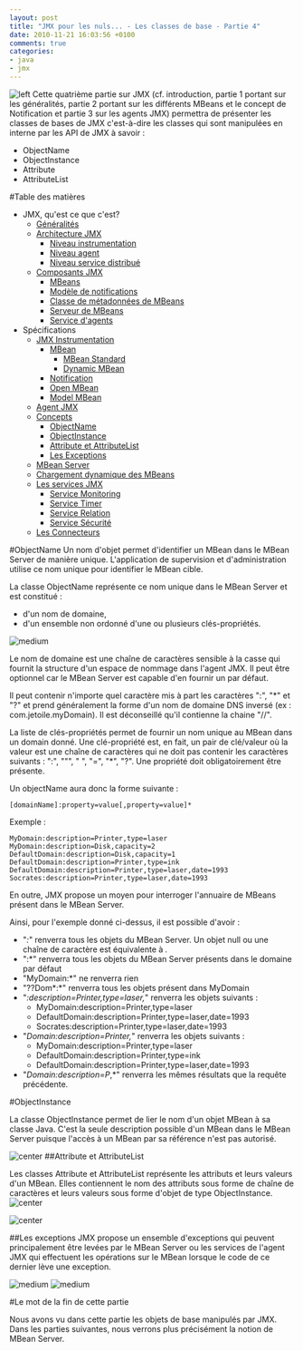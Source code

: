 ```yaml
---
layout: post
title: "JMX pour les nuls... - Les classes de base - Partie 4"
date: 2010-11-21 16:03:56 +0100
comments: true
categories: 
- java
- jmx
---
```


![left](http://1.bp.blogspot.com/_XLL8sJPQ97g/TMdPuTpRY8I/AAAAAAAAALQ/R_w0PiLpvwo/s200/jmx-cover.png)
Cette quatrième partie sur JMX (cf. introduction, partie 1 portant sur les généralités, partie 2 portant sur les différents MBeans et le concept de Notification et partie 3 sur les agents JMX) permettra de présenter les classes de bases de JMX c'est-à-dire les classes qui sont manipulées en interne par les API de JMX à savoir :

* ObjectName
* ObjectInstance
* Attribute
* AttributeList

<!-- more -->

#Table des matières

* JMX, qu'est ce que c'est?
	* [Généralités](/blog/2010/10/27/jmx-pour-les-nuls-dot-dot-dot-les-concepts-partie-1/#generalite)
	* [Architecture JMX](/blog/2010/10/27/jmx-pour-les-nuls-dot-dot-dot-les-concepts-partie-1/#architecture)
		* [Niveau instrumentation](/blog/2010/10/27/jmx-pour-les-nuls-dot-dot-dot-les-concepts-partie-1/#instrumentation)
		* [Niveau agent](/blog/2010/10/27/jmx-pour-les-nuls-dot-dot-dot-les-concepts-partie-1/#agent)
		* [Niveau service distribué](/blog/2010/10/27/jmx-pour-les-nuls-dot-dot-dot-les-concepts-partie-1/#distribue)
	* [Composants JMX](/blog/2010/10/27/jmx-pour-les-nuls-dot-dot-dot-les-concepts-partie-1/#composant)
		* [MBeans](/blog/2010/10/27/jmx-pour-les-nuls-dot-dot-dot-les-concepts-partie-1/#mbean)
		* [Modèle de notifications](/blog/2010/10/27/jmx-pour-les-nuls-dot-dot-dot-les-concepts-partie-1/#notification)
		* [Classe de métadonnées de MBeans](/blog/2010/10/27/jmx-pour-les-nuls-dot-dot-dot-les-concepts-partie-1/metadonnee)
		* [Serveur de MBeans](/blog/2010/10/27/jmx-pour-les-nuls-dot-dot-dot-les-concepts-partie-1/#serveur)
		* [Service d'agents](/blog/2010/10/27/jmx-pour-les-nuls-dot-dot-dot-les-concepts-partie-1/#service)
* Spécifications
	* [JMX Instrumentation](/blog/2010/11/03/jmx-pour-les-nuls-dot-dot-dot-les-differents-mbeans-et-la-notion-de-notification-partie-2/)
		* [MBean](/blog/2010/11/03/jmx-pour-les-nuls-dot-dot-dot-les-differents-mbeans-et-la-notion-de-notification-partie-2/#mbean)
			* [MBean Standard](/blog/2010/11/03/jmx-pour-les-nuls-dot-dot-dot-les-differents-mbeans-et-la-notion-de-notification-partie-2/#mbean_standard)
			* [Dynamic MBean](/blog/2010/11/03/jmx-pour-les-nuls-dot-dot-dot-les-differents-mbeans-et-la-notion-de-notification-partie-2/#mbean_dynamic)
		* [Notification](/blog/2010/11/03/jmx-pour-les-nuls-dot-dot-dot-les-differents-mbeans-et-la-notion-de-notification-partie-2/#notification)
		* [Open MBean](/blog/2010/11/03/jmx-pour-les-nuls-dot-dot-dot-les-differents-mbeans-et-la-notion-de-notification-partie-2/#mbean_open)
		* [Model MBean](/blog/2010/11/03/jmx-pour-les-nuls-dot-dot-dot-les-differents-mbeans-et-la-notion-de-notification-partie-2/#mbean_model)
	* [Agent JMX](/blog/2010/11/08/jmx-pour-les-nuls-dot-dot-dot-les-agents-jmx-partie-3/#agent)
	* [Concepts](/blog/2010/11/21/jmx-pour-les-nuls-dot-dot-dot-les-classes-de-base-partie-4/)
		* [ObjectName](/blog/2010/11/21/jmx-pour-les-nuls-dot-dot-dot-les-classes-de-base-partie-4/#objectName)
		* [ObjectInstance](/blog/2010/11/21/jmx-pour-les-nuls-dot-dot-dot-les-classes-de-base-partie-4/#objectInstance)
		* [Attribute et AttributeList](/blog/2010/11/21/jmx-pour-les-nuls-dot-dot-dot-les-classes-de-base-partie-4/#attribute)
		* [Les Exceptions](/blog/2010/11/21/jmx-pour-les-nuls-dot-dot-dot-les-classes-de-base-partie-4/#exception)
	* [MBean Server](/blog/2010/11/29/jmx-pour-les-nuls-dot-dot-dot-le-mbean-server-partie-5/#mbean_server)
	* [Chargement dynamique des MBeans](/blog/2010/12/06/jmx-pour-les-nuls-dot-dot-dot-chargement-dynamique-de-mbeans-partie-6/#mbean_dynamic)
	* [Les services JMX](/blog/2010/12/13/jmx-pour-les-nuls-dot-dot-dot-les-services-jmx-partie-7/)
		* [Service Monitoring](/blog/2010/12/13/jmx-pour-les-nuls-dot-dot-dot-les-services-jmx-partie-7/#monitoring)
		* [Service Timer](/blog/2010/12/13/jmx-pour-les-nuls-dot-dot-dot-les-services-jmx-partie-7/#timer)
		* [Service Relation](/blog/2010/12/13/jmx-pour-les-nuls-dot-dot-dot-les-services-jmx-partie-7/#relation)
		* [Service Sécurité](/blog/2010/12/13/jmx-pour-les-nuls-dot-dot-dot-les-services-jmx-partie-7/#securite)
	* [Les Connecteurs](/blog/2010/12/20/jmx-pour-les-nuls-dot-dot-dot-les-connecteurs-partie-8/#connector)


<a name="objectName"></a>
#ObjectName
Un nom d'objet permet d'identifier un MBean dans le MBean Server de manière unique. L'application de supervision et d'administration utilise ce nom unique pour identifier le MBean cible.

La classe ObjectName représente ce nom unique dans le MBean Server et est constitué :

* d'un nom de domaine,
* d'un ensemble non ordonné d'une ou plusieurs clés-propriétés.

![medium](http://1.bp.blogspot.com/_XLL8sJPQ97g/TOk6Iw1WyvI/AAAAAAAAAOA/xCsPcxlmq_U/s1600/jmx39.png)

Le nom de domaine est une chaîne de caractères sensible à la casse qui fournit la structure d'un espace de nommage dans l'agent JMX. Il peut être optionnel car le MBean Server est capable d'en fournir un par défaut.

Il peut contenir n'importe quel caractère mis à part les caractères ":", "*" et "?" et prend généralement la forme d'un nom de domaine DNS inversé (ex : com.jetoile.myDomain). Il est déconseillé qu'il contienne la chaine "//".

La liste de clés-propriétés permet de fournir un nom unique au MBean dans un domain donné. Une clé-propriété est, en fait, un pair de clé/valeur où la valeur est une chaîne de caractères qui ne doit pas contenir les caractères suivants : ":", """, " ", "=", "*", "?". Une propriété doit obligatoirement être présente.

Un objectName aura donc la forme suivante :
```text
[domainName]:property=value[,property=value]*
```

Exemple :

```text
MyDomain:description=Printer,type=laser
MyDomain:description=Disk,capacity=2
DefaultDomain:description=Disk,capacity=1
DefaultDomain:description=Printer,type=ink
DefaultDomain:description=Printer,type=laser,date=1993
Socrates:description=Printer,type=laser,date=1993
```

En outre, JMX propose un moyen pour interroger l'annuaire de MBeans présent dans le MBean Server.

Ainsi, pour l'exemple donné ci-dessus, il est possible d'avoir :

* "*:*" renverra tous les objets du MBean Server. Un objet null ou une chaîne de caractère est équivalente à *.*
* ":*" renverra tous les objets du MBean Server présents dans le domaine par défaut
* "MyDomain:*" ne renverra rien
* "??Dom*:*" renverra tous les objets présent dans MyDomain
* "*:description=Printer,type=laser,*" renverra les objets suivants :
	* MyDomain:description=Printer,type=laser
	* DefaultDomain:description=Printer,type=laser,date=1993
	* Socrates:description=Printer,type=laser,date=1993
* "*Domain:description=Printer,*" renverra les objets suivants :
	* MyDomain:description=Printer,type=laser
	* DefaultDomain:description=Printer,type=ink
	* DefaultDomain:description=Printer,type=laser,date=1993
* "*Domain:description=P*,*" renverra les mêmes résultats que la requête précédente.

<a name="objectInstance"></a>
#ObjectInstance

La classe ObjectInstance permet de lier le nom d'un objet MBean à sa classe Java. C'est la seule description possible d'un MBean dans le MBean Server puisque l'accès à un MBean par sa référence n'est pas autorisé.

![center](http://2.bp.blogspot.com/_XLL8sJPQ97g/TOk7jhfsxWI/AAAAAAAAAOE/izV9iyFNQmc/s1600/jmx40.png)
<a name="attribute"></a>
##Attribute et AttributeList

Les classes Attribute et AttributeList représente les attributs et leurs valeurs d'un MBean. Elles contiennent le nom des attributs sous forme de chaîne de caractères et leurs valeurs sous forme d'objet de type ObjectInstance.
![center](http://4.bp.blogspot.com/_XLL8sJPQ97g/TOk722T85fI/AAAAAAAAAOI/HTXxjiZt06o/s1600/jmx41.png)

![center](http://2.bp.blogspot.com/_XLL8sJPQ97g/TOk8Go3ihYI/AAAAAAAAAOM/kE0Z7RzO6NQ/s1600/jmx42.png)

<a name="exception"></a>
##Les exceptions
JMX propose un ensemble d'exceptions qui peuvent principalement être levées par le MBean Server ou les services de l'agent JMX qui effectuent les opérations sur le MBean lorsque le code de ce dernier lève une exception.

![medium](http://4.bp.blogspot.com/_XLL8sJPQ97g/TOk89656tOI/AAAAAAAAAOU/mGlxu_K6NJo/s1600/jmx73.png)
![medium](http://2.bp.blogspot.com/_XLL8sJPQ97g/TOk8v-NM4II/AAAAAAAAAOQ/m7Edr965FKk/s1600/jmx72.png)


#Le mot de la fin de cette partie

Nous avons vu dans cette partie les objets de base manipulés par JMX. Dans les parties suivantes, nous verrons plus précisément la notion de MBean Server.